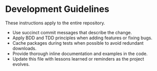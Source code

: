 # Development Guidelines

These instructions apply to the entire repository.

- Use succinct commit messages that describe the change.
- Apply BDD and TDD principles when adding features or fixing bugs.
- Cache packages during tests when possible to avoid redundant downloads.
- Provide thorough inline documentation and examples in the code.
- Update this file with lessons learned or reminders as the project evolves.
